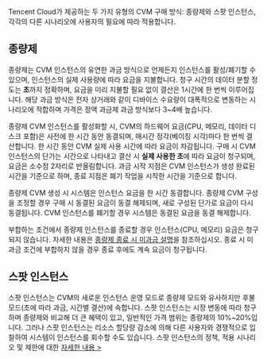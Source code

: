 Tencent Cloud가 제공하는 두 가지 유형의 CVM 구매 방식: 종량제와 스팟 인스턴스, 각각의 다른 시나리오에 사용자의 필요에 따라 적용합니다.

## 종량제

종량제는 CVM 인스턴스의 유연한 과금 방식으로 언제든지 인스턴스를 활성/폐기할 수 있으며, 인스턴스의 실제 사용량에 따라 요금을 지불합니다. 청구 시간의 데이터 분할 정도는 **초**까지 정확하며, 요금을 미리 지불할 필요 없이 결산은 1시간에 한 번씩 이루어집니다. 해당 과금 방식은 전자 상거래와 같이 디바이스 수요량이 대폭적으로 변동하는 시나리오에 적합하며 가격은 정액 과금제 과금 방식보다 3~4배 높습니다.

종량제 CVM 인스턴스를 활성화할 시, CVM의 하드웨어 요금(CPU, 메모리, 데이터 디스크 포함)은 사전에 한 시간 동안 동결되며, 매시간 정각(베이징 시각)마다 한 번씩 결산합니다. 한 시간 동안 CVM 실제 사용 시간에 따라 요금이 차감됩니다. 구매 시 CVM 인스턴스의 단가는 시간으로 나타내고 결산 시 **실제 사용한 초**에 따라 요금이 청구되며, 요금은 소수점 2자리로 반올림합니다. 과금 시작 지점은 CVM 인스턴스가 생성 완료된 시간을 기준으로 하며, 종료 지점은 폐기 작업을 시작한 시간을 기준으로 합니다.

종량제 CVM 생성 시 시스템은 인스턴스 요금을 한 시간 동결합니다. 종량제 CVM 구성을 조정할 경우 구매 시 동결된 요금이 동결 해제되며, 새로 구성된 단가로 요금이 다시 동결됩니다. CVM 인스턴스를 폐기할 경우 시스템은 동결된 요금을 동결 해제합니다.

부합하는 조건에서 종량제 인스턴스를 종료할 경우 인스턴스(CPU, 메모리) 요금은 청구되지 않습니다. 자세한 내용은 [종량제 종료 시 미과금 설명](https://intl.cloud.tencent.com/document/product/213/19918)을 참조하십시오. 종료 시 미과금 조건에 부합하지 않을 경우 종료 후에도 계속 요금이 청구됩니다.

## 스팟 인스턴스

스팟 인스턴스는 CVM의 새로운 인스턴스 운영 모드로 종량제 모드와 유사하지만 후불 모드(초에 따라 과금, 시간별 결산)에 속합니다. 스팟 인스턴스는 시장 변동에 따라 청구하며 종량제와 비교해 더 큰 혜택이 있고, 일반적인 가격 범위는 종량제의 10%~20%입니다. 그러나 스팟 인스턴스는 리소스 할당량 감소에 의해 다른 사용자와 경쟁적으로 입찰하여 시스템이 인스턴스를 회수할 수도 있습니다.
스팟 인스턴스의 정책, 적용 시나리오 및 제한에 대한 [자세한 내용 >](https://intl.cloud.tencent.com/document/product/213/17816)

